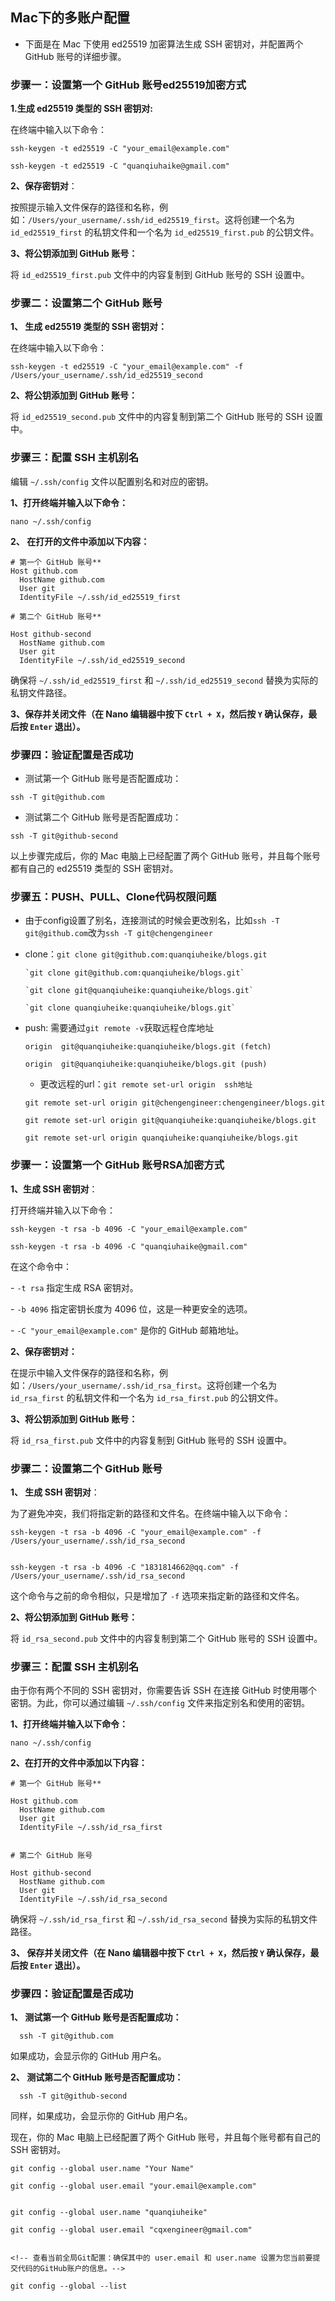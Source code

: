 ##  Mac下的多账户配置

- 下面是在 Mac 下使用 ed25519 加密算法生成 SSH 密钥对，并配置两个 GitHub 账号的详细步骤。

### 步骤一：设置第一个 GitHub 账号ed25519加密方式

**1.生成 ed25519 类型的 SSH 密钥对:**

在终端中输入以下命令：

```
ssh-keygen -t ed25519 -C "your_email@example.com"

ssh-keygen -t ed25519 -C "quanqiuhaike@gmail.com"
```

**2、保存密钥对**：

按照提示输入文件保存的路径和名称，例如：`/Users/your_username/.ssh/id_ed25519_first`。这将创建一个名为 `id_ed25519_first` 的私钥文件和一个名为 `id_ed25519_first.pub` 的公钥文件。

**3、将公钥添加到 GitHub 账号：**

将 `id_ed25519_first.pub` 文件中的内容复制到 GitHub 账号的 SSH 设置中。

### 步骤二：设置第二个 GitHub 账号



**1、 生成 ed25519 类型的 SSH 密钥对：**

在终端中输入以下命令：

```
ssh-keygen -t ed25519 -C "your_email@example.com" -f /Users/your_username/.ssh/id_ed25519_second
```

**2、将公钥添加到 GitHub 账号：**

将 `id_ed25519_second.pub` 文件中的内容复制到第二个 GitHub 账号的 SSH 设置中。



###  步骤三：配置 SSH 主机别名



编辑 `~/.ssh/config` 文件以配置别名和对应的密钥。

**1、打开终端并输入以下命令：**

```
nano ~/.ssh/config
```

**2、 在打开的文件中添加以下内容：**

```
# 第一个 GitHub 账号**
Host github.com
  HostName github.com
  User git
  IdentityFile ~/.ssh/id_ed25519_first

# 第二个 GitHub 账号**

Host github-second
  HostName github.com
  User git
  IdentityFile ~/.ssh/id_ed25519_second
```



确保将 `~/.ssh/id_ed25519_first` 和 `~/.ssh/id_ed25519_second` 替换为实际的私钥文件路径。

**3、保存并关闭文件（在 Nano 编辑器中按下 `Ctrl + X`，然后按 `Y` 确认保存，最后按 `Enter` 退出）。**



### 步骤四：验证配置是否成功

- 测试第一个 GitHub 账号是否配置成功：

```
ssh -T git@github.com
```



- 测试第二个 GitHub 账号是否配置成功：

```
ssh -T git@github-second
```

以上步骤完成后，你的 Mac 电脑上已经配置了两个 GitHub 账号，并且每个账号都有自己的 ed25519 类型的 SSH 密钥对。

### 步骤五：PUSH、PULL、Clone代码权限问题

- 由于config设置了别名，连接测试的时候会更改别名，比如`ssh -T git@github.com`改为`ssh -T git@chengengineer`

- clone：`git clone git@github.com:quanqiuheike/blogs.git`

  ```
  `git clone git@github.com:quanqiuheike/blogs.git`
  
  `git clone git@quanqiuheike:quanqiuheike/blogs.git`
  
  `git clone quanqiuheike:quanqiuheike/blogs.git`
  ```

- push: 需要通过`git remote -v`获取远程仓库地址

  ```
  origin  git@quanqiuheike:quanqiuheike/blogs.git (fetch)
  
  origin  git@quanqiuheike:quanqiuheike/blogs.git (push)
  ```

  - 更改远程的url：`git remote set-url origin  ssh地址`

  ```
  git remote set-url origin git@chengengineer:chengengineer/blogs.git
  
  git remote set-url origin git@quanqiuheike:quanqiuheike/blogs.git
  
  git remote set-url origin quanqiuheike:quanqiuheike/blogs.git
  ```

  

### 步骤一：设置第一个 GitHub 账号RSA加密方式

**1、生成 SSH 密钥对**：

打开终端并输入以下命令：

```
ssh-keygen -t rsa -b 4096 -C "your_email@example.com"

ssh-keygen -t rsa -b 4096 -C "quanqiuhaike@gmail.com"
```

在这个命令中：

\- `-t rsa` 指定生成 RSA 密钥对。

\- `-b 4096` 指定密钥长度为 4096 位，这是一种更安全的选项。

\- `-C "your_email@example.com"` 是你的 GitHub 邮箱地址。

**2、保存密钥对：**

在提示中输入文件保存的路径和名称，例如：`/Users/your_username/.ssh/id_rsa_first`。这将创建一个名为 `id_rsa_first` 的私钥文件和一个名为 `id_rsa_first.pub` 的公钥文件。

**3、将公钥添加到 GitHub 账号：**

将 `id_rsa_first.pub` 文件中的内容复制到 GitHub 账号的 SSH 设置中。

### 步骤二：设置第二个 GitHub 账号



**1、 生成 SSH 密钥对**：

为了避免冲突，我们将指定新的路径和文件名。在终端中输入以下命令：

```
ssh-keygen -t rsa -b 4096 -C "your_email@example.com" -f /Users/your_username/.ssh/id_rsa_second


ssh-keygen -t rsa -b 4096 -C "1831814662@qq.com" -f /Users/your_username/.ssh/id_rsa_second
```

这个命令与之前的命令相似，只是增加了 `-f` 选项来指定新的路径和文件名。

**2、将公钥添加到 GitHub 账号：**

将 `id_rsa_second.pub` 文件中的内容复制到第二个 GitHub 账号的 SSH 设置中。

### 步骤三：配置 SSH 主机别名

由于你有两个不同的 SSH 密钥对，你需要告诉 SSH 在连接 GitHub 时使用哪个密钥。为此，你可以通过编辑 `~/.ssh/config` 文件来指定别名和使用的密钥。

**1、打开终端并输入以下命令：**

```
nano ~/.ssh/config
```

**2、在打开的文件中添加以下内容：**

```
# 第一个 GitHub 账号**

Host github.com
  HostName github.com
  User git
  IdentityFile ~/.ssh/id_rsa_first


# 第二个 GitHub 账号

Host github-second
  HostName github.com
  User git
  IdentityFile ~/.ssh/id_rsa_second
```



确保将 `~/.ssh/id_rsa_first` 和 `~/.ssh/id_rsa_second` 替换为实际的私钥文件路径。



**3、 保存并关闭文件（在 Nano 编辑器中按下 `Ctrl + X`，然后按 `Y` 确认保存，最后按 `Enter` 退出）。**



### 步骤四：验证配置是否成功

**1、 测试第一个 GitHub 账号是否配置成功：**

```
  ssh -T git@github.com
```

如果成功，会显示你的 GitHub 用户名。



**2、 测试第二个 GitHub 账号是否配置成功：**

```
  ssh -T git@github-second
```

同样，如果成功，会显示你的 GitHub 用户名。

现在，你的 Mac 电脑上已经配置了两个 GitHub 账号，并且每个账号都有自己的 SSH 密钥对。



```
git config --global user.name "Your Name"

git config --global user.email "your.email@example.com"


git config --global user.name "quanqiuheike"

git config --global user.email "cqxengineer@gmail.com"


<!-- 查看当前全局Git配置：确保其中的 user.email 和 user.name 设置为您当前要提交代码的GitHub账户的信息。-->

git config --global --list
```